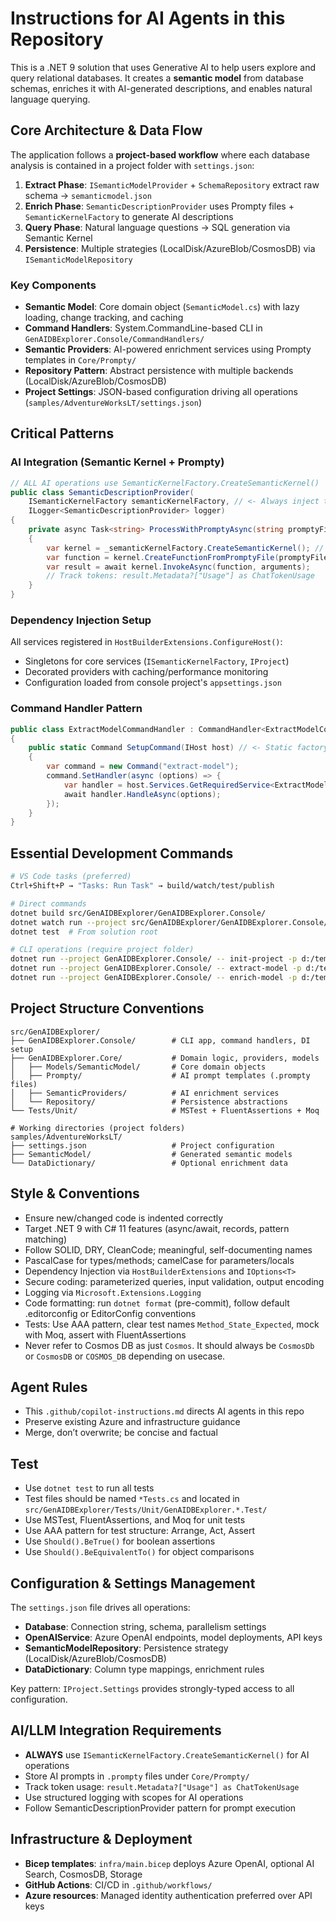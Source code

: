 # Instructions for AI Agents in this Repository

This is a .NET 9 solution that uses Generative AI to help users explore and query relational databases. It creates a **semantic model** from database schemas, enriches it with AI-generated descriptions, and enables natural language querying.

## Core Architecture & Data Flow

The application follows a **project-based workflow** where each database analysis is contained in a project folder with `settings.json`:

1. **Extract Phase**: `ISemanticModelProvider` + `SchemaRepository` extract raw schema → `semanticmodel.json`
2. **Enrich Phase**: `SemanticDescriptionProvider` uses Prompty files + `SemanticKernelFactory` to generate AI descriptions
3. **Query Phase**: Natural language questions → SQL generation via Semantic Kernel
4. **Persistence**: Multiple strategies (LocalDisk/AzureBlob/CosmosDB) via `ISemanticModelRepository`

### Key Components

- **Semantic Model**: Core domain object (`SemanticModel.cs`) with lazy loading, change tracking, and caching
- **Command Handlers**: System.CommandLine-based CLI in `GenAIDBExplorer.Console/CommandHandlers/`
- **Semantic Providers**: AI-powered enrichment services using Prompty templates in `Core/Prompty/`
- **Repository Pattern**: Abstract persistence with multiple backends (LocalDisk/AzureBlob/CosmosDB)
- **Project Settings**: JSON-based configuration driving all operations (`samples/AdventureWorksLT/settings.json`)

## Critical Patterns

### AI Integration (Semantic Kernel + Prompty)
```csharp
// ALL AI operations use SemanticKernelFactory.CreateSemanticKernel()
public class SemanticDescriptionProvider(
    ISemanticKernelFactory semanticKernelFactory, // <- Always inject this
    ILogger<SemanticDescriptionProvider> logger)
{
    private async Task<string> ProcessWithPromptyAsync(string promptyFile)
    {
        var kernel = _semanticKernelFactory.CreateSemanticKernel(); // <- Standard pattern
        var function = kernel.CreateFunctionFromPromptyFile(promptyFilename);
        var result = await kernel.InvokeAsync(function, arguments);
        // Track tokens: result.Metadata?["Usage"] as ChatTokenUsage
    }
}
```

### Dependency Injection Setup
All services registered in `HostBuilderExtensions.ConfigureHost()`:
- Singletons for core services (`ISemanticKernelFactory`, `IProject`)
- Decorated providers with caching/performance monitoring
- Configuration loaded from console project's `appsettings.json`

### Command Handler Pattern
```csharp
public class ExtractModelCommandHandler : CommandHandler<ExtractModelCommandHandlerOptions>
{
    public static Command SetupCommand(IHost host) // <- Static factory pattern
    {
        var command = new Command("extract-model");
        command.SetHandler(async (options) => {
            var handler = host.Services.GetRequiredService<ExtractModelCommandHandler>();
            await handler.HandleAsync(options);
        });
    }
}
```

## Essential Development Commands

```bash
# VS Code tasks (preferred)
Ctrl+Shift+P → "Tasks: Run Task" → build/watch/test/publish

# Direct commands
dotnet build src/GenAIDBExplorer/GenAIDBExplorer.Console/
dotnet watch run --project src/GenAIDBExplorer/GenAIDBExplorer.Console/
dotnet test  # From solution root

# CLI operations (require project folder)
dotnet run --project GenAIDBExplorer.Console/ -- init-project -p d:/temp
dotnet run --project GenAIDBExplorer.Console/ -- extract-model -p d:/temp
dotnet run --project GenAIDBExplorer.Console/ -- enrich-model -p d:/temp
```

## Project Structure Conventions

```
src/GenAIDBExplorer/
├── GenAIDBExplorer.Console/        # CLI app, command handlers, DI setup
├── GenAIDBExplorer.Core/           # Domain logic, providers, models
│   ├── Models/SemanticModel/       # Core domain objects  
│   ├── Prompty/                    # AI prompt templates (.prompty files)
│   ├── SemanticProviders/          # AI enrichment services
│   └── Repository/                 # Persistence abstractions
└── Tests/Unit/                     # MSTest + FluentAssertions + Moq

# Working directories (project folders)
samples/AdventureWorksLT/
├── settings.json                   # Project configuration
├── SemanticModel/                  # Generated semantic models
└── DataDictionary/                 # Optional enrichment data
```

## Style & Conventions

- Ensure new/changed code is indented correctly
- Target .NET 9 with C# 11 features (async/await, records, pattern matching)
- Follow SOLID, DRY, CleanCode; meaningful, self-documenting names
- PascalCase for types/methods; camelCase for parameters/locals
- Dependency Injection via `HostBuilderExtensions` and `IOptions<T>`
- Secure coding: parameterized queries, input validation, output encoding
- Logging via `Microsoft.Extensions.Logging`
- Code formatting: run `dotnet format` (pre-commit), follow default .editorconfig or EditorConfig conventions
- Tests: Use AAA pattern, clear test names `Method_State_Expected`, mock with Moq, assert with FluentAssertions
- Never refer to Cosmos DB as just `Cosmos`. It should always be `CosmosDb` or `CosmosDB` or `COSMOS_DB` depending on usecase.

## Agent Rules

- This `.github/copilot-instructions.md` directs AI agents in this repo
- Preserve existing Azure and infrastructure guidance
- Merge, don’t overwrite; be concise and factual

## Test

- Use `dotnet test` to run all tests
- Test files should be named `*Tests.cs` and located in `src/GenAIDBExplorer/Tests/Unit/GenAIDBExplorer.*.Test/`
- Use MSTest, FluentAssertions, and Moq for unit tests
- Use AAA pattern for test structure: Arrange, Act, Assert
- Use `Should().BeTrue()` for boolean assertions
- Use `Should().BeEquivalentTo()` for object comparisons

## Configuration & Settings Management

The `settings.json` file drives all operations:
- **Database**: Connection string, schema, parallelism settings
- **OpenAIService**: Azure OpenAI endpoints, model deployments, API keys
- **SemanticModelRepository**: Persistence strategy (LocalDisk/AzureBlob/CosmosDB)
- **DataDictionary**: Column type mappings, enrichment rules

Key pattern: `IProject.Settings` provides strongly-typed access to all configuration.

## AI/LLM Integration Requirements

- **ALWAYS** use `ISemanticKernelFactory.CreateSemanticKernel()` for AI operations
- Store AI prompts in `.prompty` files under `Core/Prompty/`
- Track token usage: `result.Metadata?["Usage"] as ChatTokenUsage`
- Use structured logging with scopes for AI operations
- Follow SemanticDescriptionProvider pattern for prompt execution

## Infrastructure & Deployment

- **Bicep templates**: `infra/main.bicep` deploys Azure OpenAI, optional AI Search, CosmosDB, Storage
- **GitHub Actions**: CI/CD in `.github/workflows/`
- **Azure resources**: Managed identity authentication preferred over API keys